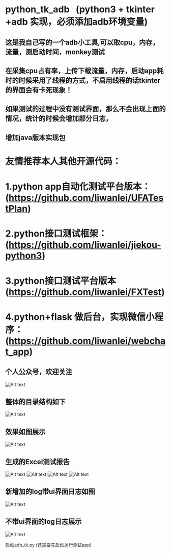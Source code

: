 # python_tk_adb    (python3 + tkinter +adb 实现，必须添加adb环境变量)
## 这是我自己写的一个adb小工具,可以取cpu，内存，流量，测启动时间，monkey测试
##  在采集cpu占有率，上传下载流量，内存，启动app耗时的时候采用了线程的方式，不启用线程的话tkinter的界面会有卡死现象！
## 如果测试的过程中没有测试界面，那么不会出现上面的情况，统计的时候会增加部分日志，
##  增加java版本实现包
# 友情推荐本人其他开源代码：
#      1.python app自动化测试平台版本：(https://github.com/liwanlei/UFATestPlan)
#      2.python接口测试框架：(https://github.com/liwanlei/jiekou-python3)
#      3.python接口测试平台版本(https://github.com/liwanlei/FXTest)
#      4.python+flask 做后台，实现微信小程序：(https://github.com/liwanlei/webchat_app)
## 个人公众号，欢迎关注
![Alt text](https://github.com/liwanlei/jiekou-python3/blob/master/img/%E5%85%AC%E4%BC%97%E5%8F%B7%E6%B5%B7%E6%8A%A5.jpeg) 

## 整体的目录结构如下
![Alt text](https://github.com/liwanlei/python_tk_adb/blob/master/img/%E6%95%B4%E4%BD%93%E7%BB%93%E6%9E%84.png)
## 效果如图展示

![Alt text](https://github.com/liwanlei/python_tk_adb/blob/master/img/11.png)

## 生成的Excel测试报告

![Alt text](https://github.com/liwanlei/python_tk_adb/blob/master/img/baogao.png)
![Alt text](https://github.com/liwanlei/python_tk_adb/blob/master/img/baogao%20(2).png)
![Alt text](https://github.com/liwanlei/python_tk_adb/blob/master/img/E.png)
![Alt text](https://github.com/liwanlei/python_tk_adb/blob/master/img/5.png)

##  新增加的log带ui界面日志如图

![Alt text](https://github.com/liwanlei/python_tk_adb/blob/master/img/log%E6%97%A5%E5%BF%97.png)

## 不带ui界面的log日志展示

![Alt text](https://github.com/liwanlei/python_tk_adb/blob/master/img/%E4%B8%8D%E4%BD%BF%E7%94%A8ui%E7%95%8C%E9%9D%A2%EF%BC%8C%E4%B8%8D%E7%94%A8%E7%BA%BF%E7%A8%8B%E6%B5%8B%E8%AF%95%E6%97%A5%E5%BF%97.png)


启动adb_tk.py    (还需要先启动运行测试app)
